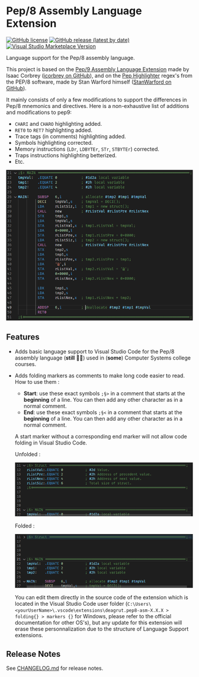 # Pep/8 Assembly Language Extension

[![GitHub license](https://img.shields.io/github/license/deagrut/pep8-asm?color=orange&style=flat-square)](https://github.com/deagrut/pep8-asm)
[![GitHub release (latest by date)](https://img.shields.io/github/v/release/deagrut/pep8-asm?style=flat-square)](https://marketplace.visualstudio.com/items?itemName=deagrut.pep8-asm)
[![Visual Studio Marketplace Version](https://vsmarketplacebadge.apphb.com/version-short/deagrut.pep8-asm.svg?style=flat-square)](https://marketplace.visualstudio.com/items?itemName=deagrut.pep8-asm)



Language support for the Pep/8 assembly language.

This project is based on the [Pep/9 Assembly Language Extension](https://github.com/icorbrey/pep9-asm/) made by Isaac Corbrey ([icorbrey on GitHub](https://github.com/icorbrey/)), and on the [Pep Highlighter](https://github.com/StanWarford/pep8/blob/master/pephighlighter.cpp) regex's from the PEP/8 software, made by Stan Warford himself ([StanWarford on GitHub](https://github.com/StanWarford/)).

It mainly consists of only a few modifications to support the differences in Pep/8 mnemonics and directives.
Here is a non-exhaustive list of additions and modifications to pep9:
- `CHARI` and `CHARO` highlighting added.
- `RET0` to `RET7` highlighting added.
- Trace tags (in comments) highlighting added.
- Symbols highlighting corrected.
- Memory instructions (`LDr`, `LDBYTEr`, `STr`, `STBYTEr`) corrected.
- Traps instructions highlighting betterized.
- Etc.

![Highlighted syntax example](https://github.com/deagrut/pep8-asm/raw/main/images/syntax-example.png)

## Features

- Adds basic language support to Visual Studio Code for the Pep/8 assembly language (**still** 🤷‍♂️) used in (**some**) Computer Systems college courses.

- Adds folding markers as comments to make long code easier to read. How to use them :
    - **Start**: use these exact symbols `;§>` in a comment that starts at the **beginning** of a line. You can then add any other character as in a normal comment.
    - **End**: use these exact symbols `;§<` in a comment that starts at the **beginning** of a line. You can then add any other character as in a normal comment.

    A start marker without a corresponding end marker will not allow code folding in Visual Studio Code.

    Unfolded :

    ![Unfolded example](https://github.com/deagrut/pep8-asm/raw/HEAD/./images/code_folding_0-example.png)

    Folded :

    ![Folded example](https://github.com/deagrut/pep8-asm/raw/HEAD/./images/code_folding_1-example.png)

    You can edit them directly in the source code of the extension which is located in the Visual Studio Code user folder (`C:\Users\<yourUserName>\.vscode\extensions\deagrut.pep8-asm-X.X.X > folding{} > markers {}` for Windows, please refer to the official documentation for other OS's), but any update for this extension will erase these personnalization due to the structure of Language Support extensions.
    

## Release Notes

See [CHANGELOG.md](https://github.com/deagrut/pep8-asm/blob/main/CHANGELOG.md) for release notes.
